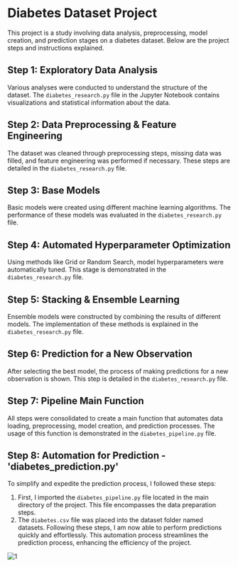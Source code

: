 # Diabetes Dataset Project

This project is a study involving data analysis, preprocessing, model creation, and prediction stages on a diabetes dataset. Below are the project steps and instructions explained.

## Step 1: Exploratory Data Analysis
Various analyses were conducted to understand the structure of the dataset. The `diabetes_research.py` file in the Jupyter Notebook contains visualizations and statistical information about the data.

## Step 2: Data Preprocessing & Feature Engineering
The dataset was cleaned through preprocessing steps, missing data was filled, and feature engineering was performed if necessary. These steps are detailed in the `diabetes_research.py` file.

## Step 3: Base Models
Basic models were created using different machine learning algorithms. The performance of these models was evaluated in the `diabetes_research.py` file.

## Step 4: Automated Hyperparameter Optimization
Using methods like Grid or Random Search, model hyperparameters were automatically tuned. This stage is demonstrated in the `diabetes_research.py` file.

## Step 5: Stacking & Ensemble Learning
Ensemble models were constructed by combining the results of different models. The implementation of these methods is explained in the `diabetes_research.py` file.

## Step 6: Prediction for a New Observation
After selecting the best model, the process of making predictions for a new observation is shown. This step is detailed in the `diabetes_research.py` file.

## Step 7: Pipeline Main Function
All steps were consolidated to create a main function that automates data loading, preprocessing, model creation, and prediction processes. The usage of this function is demonstrated in the `diabetes_pipeline.py` file.

## Step 8: Automation for Prediction - 'diabetes_prediction.py' 
To simplify and expedite the prediction process, I followed these steps:
1. First, I imported the `diabetes_pipeline.py` file located in the main directory of the project. This file encompasses the data preparation steps.
2. The `diabetes.csv` file was placed into the dataset folder named datasets.
Following these steps, I am now able to perform predictions quickly and effortlessly. This automation process streamlines the prediction process, enhancing the efficiency of the project.

![1](https://github.com/busraCin/End_to_End_Diabetes_ML_Pipeline/assets/69642923/6a2830d4-b20f-4fd5-bc0c-55be8fb51775)
